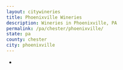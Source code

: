 ```yaml
---
layout: citywineries
title: Phoenixville Wineries
description: Wineries in Phoenixville, PA
permalink: /pa/chester/phoenixville/
state: pa
county: chester
city: phoenixville
---
```

-
